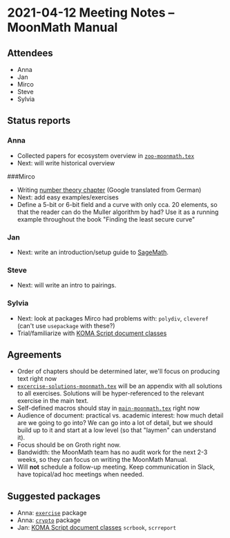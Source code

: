 # 2021-04-12 Meeting Notes – MoonMath Manual

## Attendees
- Anna
- Jan
- Mirco
- Steve
- Sylvia

## Status reports

### Anna
- Collected papers for ecosystem overview in [`zoo-moonmath.tex`](../chapters/zoo-moonmath.tex)
- Next: will write historical overview

###Mirco
- Writing [number theory chapter](../chapters/number-theory-moonmath.tex) (Google translated from German)
- Next: add easy examples/exercises
- Define a 5-bit or 6-bit field and a curve with only cca. 20 elements, so that the reader can do the Muller algorithm by had? Use it as a running example throughout the book "Finding the least secure curve"

### Jan

- Next: write an introduction/setup guide to [SageMath](https://www.sagemath.org/).


### Steve
- Next: will write an intro to pairings.

### Sylvia
- Next: look at packages Mirco had problems with: `polydiv`, `cleveref` (can't use `usepackage` with these?)
- Trial/familiarize with [KOMA Script document classes](https://ctan.org/pkg/koma-script) 

## Agreements

- Order of chapters should be determined later, we'll focus on producing text right now
- [`excercise-solutions-moonmath.tex`](../chapters/excercise-solutions-moonmath.tex) will be an appendix with all solutions to all exercises. Solutions will be hyper-referenced to the relevant exercise in the main text.
- Self-defined macros should stay in [`main-moonmath.tex`](../main-moonmath.tex) right now
- Audience of document: practical vs. academic interest: how much detail are we going to go into? We can go into a lot of detail, but we should build up to it and start at a low level (so that "laymen" can understand it).
- Focus should be on Groth right now.
- Bandwidth: the MoonMath team has no audit work for the next 2-3 weeks, so they can focus on writing the MoonMath Manual.
- Will **not** schedule a follow-up meeting. Keep communication in Slack, have topical/ad hoc meetings when needed.

## Suggested packages

- Anna: [`exercise`](https://ctan.math.illinois.edu/macros/latex/contrib/exercises/exercises.pdf) package 
- Anna: [`crypto`](https://mirror.informatik.hs-fulda.de/tex-archive/macros/latex/contrib/cryptocode/cryptocode.pdf) package  
- Jan: [KOMA Script document classes](https://ctan.org/pkg/koma-script) `scrbook`, `scrreport`








